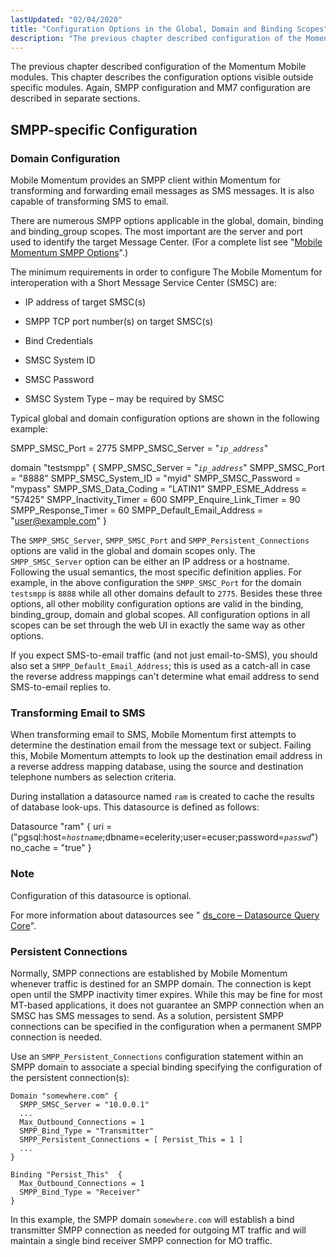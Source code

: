 ```yaml
---
lastUpdated: "02/04/2020"
title: "Configuration Options in the Global, Domain and Binding Scopes"
description: "The previous chapter described configuration of the Momentum Mobile modules This chapter describes the configuration options visible outside specific modules Again SMPP configuration and MM 7 configuration are described in separate sections Mobile Momentum provides an SMPP client within Momentum for transforming and forwarding email messages as SMS messages It..."
---
```



The previous chapter described configuration of the Momentum Mobile modules. This chapter describes the configuration options visible outside specific modules. Again, SMPP configuration and MM7 configuration are described in separate sections.

## <a name="quickmob.smpp.specific"></a> SMPP-specific Configuration

### <a name="quickmob.config.domain"></a> Domain Configuration

Mobile Momentum provides an SMPP client within Momentum for transforming and forwarding email messages as SMS messages. It is also capable of transforming SMS to email.

There are numerous SMPP options applicable in the global, domain, binding and binding_group scopes. The most important are the server and port used to identify the target Message Center. (For a complete list see "[Mobile Momentum SMPP Options](/momentum/mobile/mobile-reference/mobility-smpp-options)".)

The minimum requirements in order to configure The Mobile Momentum for interoperation with a Short Message Service Center (SMSC) are:

*   IP address of target SMSC(s)

*   SMPP TCP port number(s) on target SMSC(s)

*   Bind Credentials

*   SMSC System ID

*   SMSC Password

*   SMSC System Type – may be required by SMSC

Typical global and domain configuration options are shown in the following example:

<a name="mobility.domain.configuration"></a> 


SMPP_SMSC_Port = 2775
SMPP_SMSC_Server = "*`ip_address`*"

domain "testsmpp" {
  SMPP_SMSC_Server  = "*`ip_address`*"
  SMPP_SMSC_Port = "8888"
  SMPP_SMSC_System_ID = "myid"
  SMPP_SMSC_Password = "mypass"
  SMPP_SMS_Data_Coding = "LATIN1"
  SMPP_ESME_Address = "57425"
  SMPP_Inactivity_Timer = 600
  SMPP_Enquire_Link_Timer = 90
  SMPP_Response_Timer = 60
  SMPP_Default_Email_Address = "user@example.com"
}

The `SMPP_SMSC_Server`, `SMPP_SMSC_Port` and `SMPP_Persistent_Connections` options are valid in the global and domain scopes only. The `SMPP_SMSC_Server` option can be either an IP address or a hostname. Following the usual semantics, the most specific definition applies. For example, in the above configuration the `SMPP_SMSC_Port` for the domain `testsmpp` is `8888` while all other domains default to `2775`. Besides these three options, all other mobility configuration options are valid in the binding, binding_group, domain and global scopes. All configuration options in all scopes can be set through the web UI in exactly the same way as other options.

If you expect SMS-to-email traffic (and not just email-to-SMS), you should also set a `SMPP_Default_Email_Address`; this is used as a catch-all in case the reverse address mappings can't determine what email address to send SMS-to-email replies to.

### <a name="quickmob.ram.ds"></a> Transforming Email to SMS

When transforming email to SMS, Mobile Momentum first attempts to determine the destination email from the message text or subject. Failing this, Mobile Momentum attempts to look up the destination email address in a reverse address mapping database, using the source and destination telephone numbers as selection criteria.

During installation a datasource named `ram` is created to cache the results of database look-ups. This datasource is defined as follows:

<a name="quickmob.example.ram.ds"></a> 


Datasource "ram" {
  uri =
  ("pgsql:host=*`hostname`*;dbname=ecelerity;user=ecuser;password=*`passwd`*")
  no_cache = "true"
}

### Note

Configuration of this datasource is optional.

For more information about datasources see " [ds_core – Datasource Query Core](/momentum/3/3-reference/3-reference-modules-ds-core)".

### <a name="quickmob.persistent.connections"></a> Persistent Connections

Normally, SMPP connections are established by Mobile Momentum whenever traffic is destined for an SMPP domain. The connection is kept open until the SMPP inactivity timer expires. While this may be fine for most MT-based applications, it does not guarantee an SMPP connection when an SMSC has SMS messages to send. As a solution, persistent SMPP connections can be specified in the configuration when a permanent SMPP connection is needed.

Use an `SMPP_Persistent_Connections` configuration statement within an SMPP domain to associate a special binding specifying the configuration of the persistent connection(s):

<a name="quickmob.example.smpp_persistent"></a> 


```
Domain "somewhere.com" {
  SMPP_SMSC_Server = "10.0.0.1"
  ...
  Max_Outbound_Connections = 1
  SMPP_Bind_Type = "Transmitter"
  SMPP_Persistent_Connections = [ Persist_This = 1 ]
  ...
}

Binding "Persist_This"  {
  Max_Outbound_Connections = 1
  SMPP_Bind_Type = "Receiver"
}
```

In this example, the SMPP domain `somewhere.com` will establish a bind transmitter SMPP connection as needed for outgoing MT traffic and will maintain a single bind receiver SMPP connection for MO traffic.